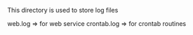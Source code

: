 This directory is used to store log files

web.log => for web service
crontab.log => for crontab routines

